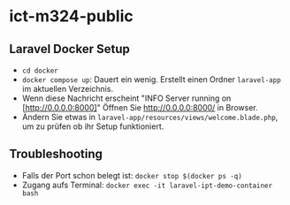 # ict-m324-public

## Laravel Docker Setup

- `cd docker`
- `docker compose up`: Dauert ein wenig. Erstellt einen Ordner `laravel-app` im aktuellen Verzeichnis.
- Wenn diese Nachricht erscheint "INFO Server running on [http://0.0.0.0:8000]"
  Öffnen Sie http://0.0.0.0:8000/ in Browser.
- Ändern Sie etwas in `laravel-app/resources/views/welcome.blade.php`, um zu prüfen ob ihr Setup funktioniert.

## Troubleshooting

- Falls der Port schon belegt ist: `docker stop $(docker ps -q)`
- Zugang aufs Terminal: `docker exec -it laravel-ipt-demo-container bash`